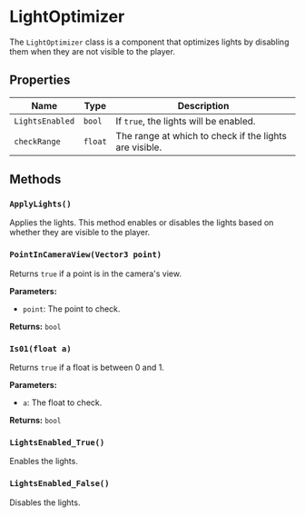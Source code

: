 # LightOptimizer

The `LightOptimizer` class is a component that optimizes lights by disabling them when they are not visible to the player.

## Properties

| Name | Type | Description |
| --- | --- | --- |
| `LightsEnabled` | `bool` | If `true`, the lights will be enabled. |
| `checkRange` | `float` | The range at which to check if the lights are visible. |

## Methods

### `ApplyLights()`

Applies the lights. This method enables or disables the lights based on whether they are visible to the player.

### `PointInCameraView(Vector3 point)`

Returns `true` if a point is in the camera's view.

**Parameters:**

* `point`: The point to check.

**Returns:** `bool`

### `Is01(float a)`

Returns `true` if a float is between 0 and 1.

**Parameters:**

* `a`: The float to check.

**Returns:** `bool`

### `LightsEnabled_True()`

Enables the lights.

### `LightsEnabled_False()`

Disables the lights.
